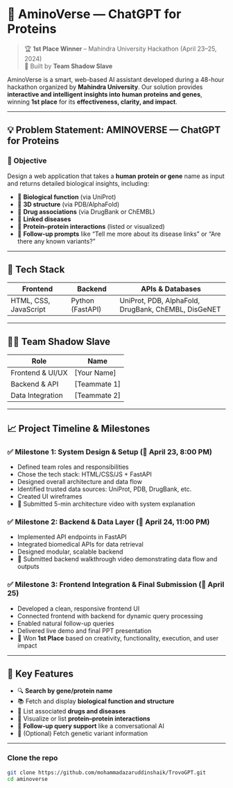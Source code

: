 # 🧬 AminoVerse — ChatGPT for Proteins

> 🏆 **1st Place Winner** – Mahindra University Hackathon (April 23–25, 2024)  
> 👥 Built by **Team Shadow Slave**

AminoVerse is a smart, web-based AI assistant developed during a 48-hour hackathon organized by **Mahindra University**. Our solution provides **interactive and intelligent insights into human proteins and genes**, winning **1st place** for its **effectiveness, clarity, and impact**.

---

## 💡 Problem Statement: AMINOVERSE — ChatGPT for Proteins

### 🎯 Objective
Design a web application that takes a **human protein or gene** name as input and returns detailed biological insights, including:
- 🧬 **Biological function** (via UniProt)
- 🧩 **3D structure** (via PDB/AlphaFold)
- 💊 **Drug associations** (via DrugBank or ChEMBL)
- 🧫 **Linked diseases**
- 🔗 **Protein–protein interactions** (listed or visualized)
- 🧠 **Follow-up prompts** like “Tell me more about its disease links” or “Are there any known variants?”

---

## 🚀 Tech Stack

| Frontend      | Backend        | APIs & Databases                       |
|---------------|----------------|----------------------------------------|
| HTML, CSS, JavaScript | Python (FastAPI) | UniProt, PDB, AlphaFold, DrugBank, ChEMBL, DisGeNET |

---

## 👨‍💻 Team Shadow Slave

| Role             | Name            |
|------------------|------------------|
| Frontend & UI/UX | [Your Name]      |
| Backend & API    | [Teammate 1]     |
| Data Integration | [Teammate 2]     |

---

## 📈 Project Timeline & Milestones

### ✅ Milestone 1: System Design & Setup (📅 April 23, 8:00 PM)
- Defined team roles and responsibilities
- Chose the tech stack: HTML/CSS/JS + FastAPI
- Designed overall architecture and data flow
- Identified trusted data sources: UniProt, PDB, DrugBank, etc.
- Created UI wireframes
- 🎥 Submitted 5-min architecture video with system explanation

### ✅ Milestone 2: Backend & Data Layer (📅 April 24, 11:00 PM)
- Implemented API endpoints in FastAPI
- Integrated biomedical APIs for data retrieval
- Designed modular, scalable backend
- 🎥 Submitted backend walkthrough video demonstrating data flow and outputs

### ✅ Milestone 3: Frontend Integration & Final Submission (📅 April 25)
- Developed a clean, responsive frontend UI
- Connected frontend with backend for dynamic query processing
- Enabled natural follow-up queries
- Delivered live demo and final PPT presentation
- 🌟 Won **1st Place** based on creativity, functionality, execution, and user impact

---

## 🧠 Key Features

- 🔍 **Search by gene/protein name**
- 📚 Fetch and display **biological function and structure**
- 💊 List associated **drugs and diseases**
- 🔗 Visualize or list **protein–protein interactions**
- 💬 **Follow-up query support** like a conversational AI
- 🧪 (Optional) Fetch genetic variant information

---

### Clone the repo
```bash
git clone https://github.com/mohammadazaruddinshaik/TrovoGPT.git
cd aminoverse
